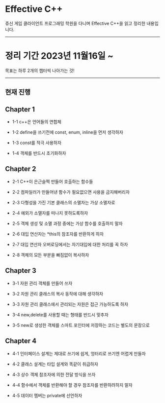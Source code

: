 #  Effective C++
쥬신 게임 클라이언트 프로그래밍 학원을 다니며 Effective C++을 읽고 정리한 내용입니다.

---

# 정리 기간 2023년 11월16일 ~
목표는 하루 2개의 챕터씩 나아가는 것!

---


## 현재 진행
## Chapter 1

- 1-1 c++은 언어들의 연합체

- 1-2 define을 쓰기전에 const, enum, inline을 먼저 생각하자
  
- 1-3 const를 적극 사용하자
  
- 1-4 객체를 반드시 초기화하자

## Chapter 2
  
- 2-1 C++이 은근슬쩍 만들어 호출하는 함수들

- 2-2 컴파일러가 만들어낸 함수가 필요없으면 사용을 금지해버리자

- 2-3 다형성을 가진 기본 클래스의 소멸자는 가상 소멸자로

- 2-4 예외가 소멸자를 떠나지 못하도록하자

- 2-5 객체 생성 및 소멸 과정 중에는 가상 함수를 호출하지 말자

- 2-6 대입 연산자는 *this의 참조자를 반환하게 하자

- 2-7 대입 연산자 오버로딩에서는 자기대입에 대한 처리를 꼭 하자

- 2-8 객체의 모든 부분을 빠짐없이 복사하자

## Chapter 3

- 3-1 자원 관리 객체를 만들어 쓰자

- 3-2 자원 관리 클래스의 복사 동작에 대해 생각하자

- 3-3 자원 관리 클래스에서 관리되는 자원은 접근 가능하도록 하자

- 3-4 new,delete를 사용할 때는 형태를 반드시 맞추자

- 3-5 new로 생성한 객체를 스마트 포인터에 저장하는 코드는 별도의 문장으로 

## Chapter 4

- 4-1 인터페이스 설계는 제대로 쓰기에 쉽게, 엉터리로 쓰기엔 어렵게 만들자

- 4-2 클래스 설계는 타입 설계와 똑같이 취급하자

- 4-3 상수 객체 참조자에 의한 전달 방식을 쓰자

- 4-4 함수에서 객체를 반환해야 할 경우 참조자를 반환하려하지 말자

- 4-5 데이터 멤버는 private에 선언하자
